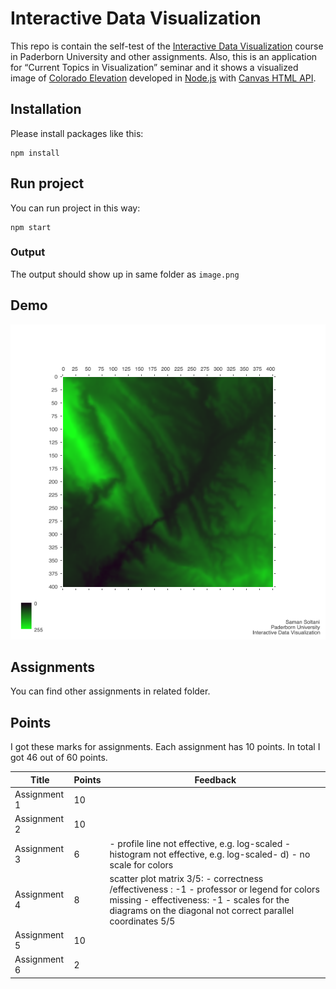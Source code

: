 # Interactive Data Visualization
This repo is contain the self-test of the [Interactive Data Visualization](https://cs.uni-paderborn.de/en/cgvb/courses/summer-term-2018/interactive-data-visualization/) course in Paderborn University and other assignments. Also, this is an application for “Current Topics in Visualization” seminar and it shows a visualized image of [Colorado Elevation](http://www.idvbook.com/teaching-aid/data-sets/the-colorado-elevation-data-set/) developed in [Node.js](https://nodejs.org) with [Canvas HTML API](https://developer.mozilla.org/kab/docs/Web/API/Canvas_API). 

## Installation
Please install packages like this:
```
npm install
```

## Run project
You can run project in this way:
```
npm start
```
### Output
The output should show up in same folder as `image.png`

## Demo
![Colorado Elevation](./image.png)

## Assignments
You can find other assignments in related folder.

## Points
I got these marks for assignments. Each assignment has 10 points. In total I got 46 out of 60 points. 

| Title        | Points | Feedback                                                     |
| ------------ | ------ | ------------------------------------------------------------ |
| Assignment 1 | 10     |                                                              |
| Assignment 2 | 10     |                                                              |
| Assignment 3 | 6      | - profile line not effective, e.g. log-scaled - histogram not effective, e.g. log-scaled- d) - no scale for colors |
| Assignment 4 | 8      | scatter plot matrix 3/5: - correctness /effectiveness : -1 - professor or legend for colors missing - effectiveness: -1 - scales for the diagrams on the diagonal not correct  parallel coordinates 5/5 |
| Assignment 5 | 10     |                                                              |
| Assignment 6 | 2      |                                                              |